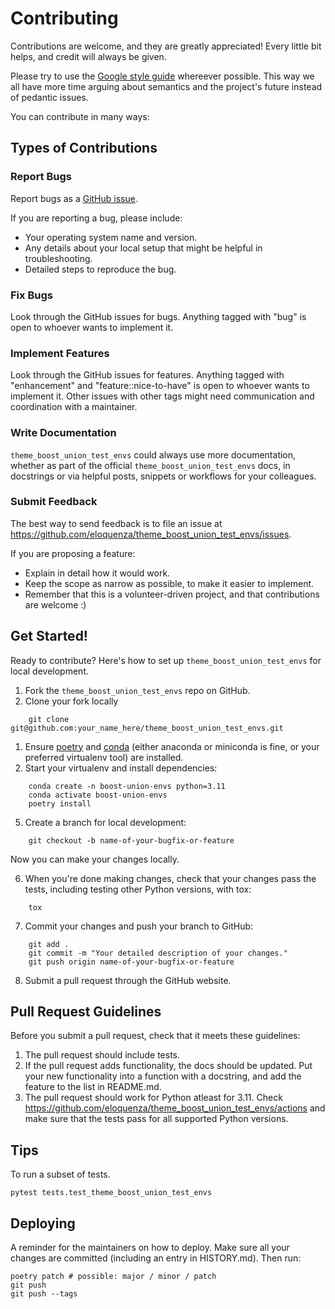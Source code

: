 # Contributing

Contributions are welcome, and they are greatly appreciated! Every little bit
helps, and credit will always be given.

Please try to use the [Google style guide](https://google.github.io/styleguide/pyguide.html) whereever possible.
This way we all have more time arguing about semantics and the project's future instead of pedantic issues.

You can contribute in many ways:

## Types of Contributions

### Report Bugs

Report bugs as a [GitHub issue](https://github.com/eloquenza/theme_boost_union_test_envs/issues).

If you are reporting a bug, please include:

* Your operating system name and version.
* Any details about your local setup that might be helpful in troubleshooting.
* Detailed steps to reproduce the bug.

### Fix Bugs

Look through the GitHub issues for bugs. Anything tagged with "bug" is open to whoever wants to implement it.

### Implement Features

Look through the GitHub issues for features. Anything tagged with "enhancement"
and "feature::nice-to-have" is open to whoever wants to implement it.
Other issues with other tags might need communication and coordination with a maintainer.

### Write Documentation

`theme_boost_union_test_envs` could always use more documentation, whether as part of the
official `theme_boost_union_test_envs` docs, in docstrings or via helpful posts, snippets or workflows for your colleagues.

### Submit Feedback

The best way to send feedback is to file an issue at https://github.com/eloquenza/theme_boost_union_test_envs/issues.

If you are proposing a feature:

* Explain in detail how it would work.
* Keep the scope as narrow as possible, to make it easier to implement.
* Remember that this is a volunteer-driven project, and that contributions
  are welcome :)

## Get Started!

Ready to contribute? Here's how to set up `theme_boost_union_test_envs` for local development.

1. Fork the `theme_boost_union_test_envs` repo on GitHub.
2. Clone your fork locally

```shell
    git clone git@github.com:your_name_here/theme_boost_union_test_envs.git
```

1. Ensure [poetry](https://python-poetry.org/docs/) and [conda](https://docs.conda.io/projects/miniconda/en/latest/) (either anaconda or miniconda is fine, or your preferred virtualenv tool) are installed.
2. Start your virtualenv and install dependencies:

```shell
    conda create -n boost-union-envs python=3.11
    conda activate boost-union-envs
    poetry install
```

5. Create a branch for local development:

```shell
    git checkout -b name-of-your-bugfix-or-feature
```

   Now you can make your changes locally.

6. When you're done making changes, check that your changes pass the
   tests, including testing other Python versions, with tox:

```shell
    tox
```

7. Commit your changes and push your branch to GitHub:

```shell
    git add .
    git commit -m "Your detailed description of your changes."
    git push origin name-of-your-bugfix-or-feature
```

8. Submit a pull request through the GitHub website.

## Pull Request Guidelines

Before you submit a pull request, check that it meets these guidelines:

1. The pull request should include tests.
2. If the pull request adds functionality, the docs should be updated. Put
   your new functionality into a function with a docstring, and add the
   feature to the list in README.md.
3. The pull request should work for Python atleast for 3.11. Check
   https://github.com/eloquenza/theme_boost_union_test_envs/actions
   and make sure that the tests pass for all supported Python versions.

## Tips

To run a subset of tests.

```shell
pytest tests.test_theme_boost_union_test_envs
```

## Deploying

A reminder for the maintainers on how to deploy.
Make sure all your changes are committed (including an entry in HISTORY.md).
Then run:

```shell
poetry patch # possible: major / minor / patch
git push
git push --tags
```
